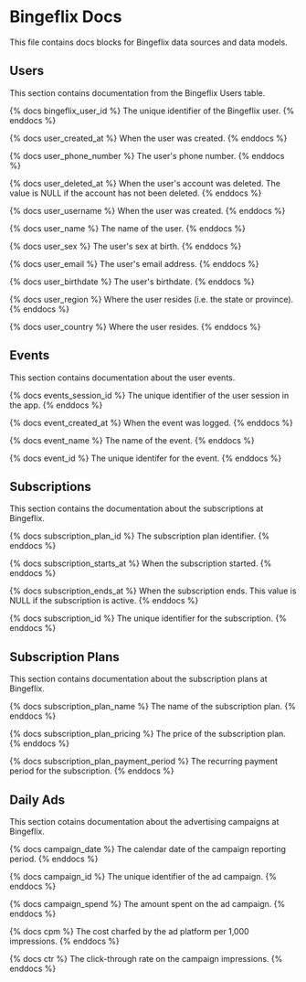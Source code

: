 # Bingeflix Docs
This file contains docs blocks for Bingeflix data sources and data models.

## Users
This section contains documentation from the Bingeflix Users table.

{% docs bingeflix_user_id %}
The unique identifier of the Bingeflix user.
{% enddocs %}

{% docs user_created_at %}
When the user was created.
{% enddocs %}

{% docs user_phone_number %}
The user's phone number.
{% enddocs %}

{% docs user_deleted_at %}
When the user's account was deleted. The value is NULL if the account has not been deleted.
{% enddocs %}

{% docs user_username %}
When the user was created.
{% enddocs %}

{% docs user_name %}
The name of the user.
{% enddocs %}

{% docs user_sex %}
The user's sex at birth.
{% enddocs %}

{% docs user_email %}
The user's email address.
{% enddocs %}

{% docs user_birthdate %}
The user's birthdate.
{% enddocs %}

{% docs user_region %}
Where the user resides (i.e. the state or province).
{% enddocs %}

{% docs user_country %}
Where the user resides.
{% enddocs %}

## Events
This section contains documentation about the user events.

{% docs events_session_id %}
The unique identifier of the user session in the app.
{% enddocs %}

{% docs event_created_at %}
When the event was logged.
{% enddocs %}

{% docs event_name %}
The name of the event.
{% enddocs %}

{% docs event_id %}
The unique identifer for the event.
{% enddocs %}

## Subscriptions
This section contains the documentation about the subscriptions at Bingeflix.

{% docs subscription_plan_id %}
The subscription plan identifier.
{% enddocs %}

{% docs subscription_starts_at %}
When the subscription started.
{% enddocs %}

{% docs subscription_ends_at %}
When the subscription ends. This value is NULL if the subscription is active.
{% enddocs %}

{% docs subscription_id %}
The unique identifier for the subscription.
{% enddocs %}

## Subscription Plans
This section contains documentation about the subscription plans at Bingeflix. 

{% docs subscription_plan_name %}
The name of the subscription plan.
{% enddocs %}

{% docs subscription_plan_pricing %}
The price of the subscription plan.
{% enddocs %}

{% docs subscription_plan_payment_period %}
The recurring payment period for the subscription.
{% enddocs %}

## Daily Ads
This section cotains documentation about the advertising campaigns at Bingeflix.

{% docs campaign_date %}
The calendar date of the campaign reporting period.
{% enddocs %}

{% docs campaign_id %}
The unique identifier of the ad campaign.
{% enddocs %}

{% docs campaign_spend %}
The amount spent on the ad campaign.
{% enddocs %}

{% docs cpm %}
The cost charfed by the ad platform per 1,000 impressions.
{% enddocs %}

{% docs ctr %}
The click-through rate on the campaign impressions.
{% enddocs %}